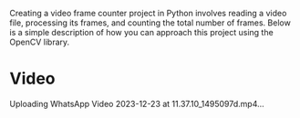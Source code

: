 Creating a video frame counter project in Python involves reading a video file, processing its frames, and counting the total number of frames. Below is a simple description of how you can approach this project using the OpenCV library.
# Video
Uploading WhatsApp Video 2023-12-23 at 11.37.10_1495097d.mp4…
